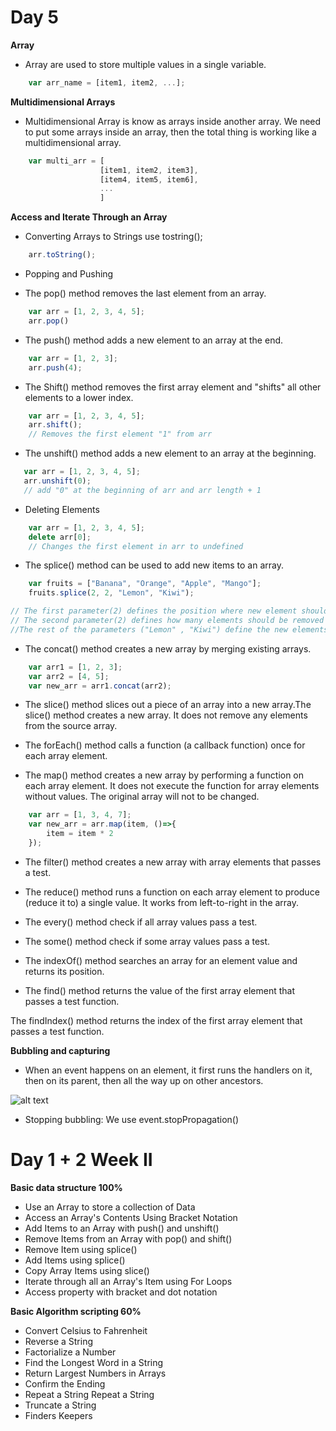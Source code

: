 # Day 5

**Array**

- Array are used to store multiple values in a single variable.

```js
	var arr_name = [item1, item2, ...];
```

**Multidimensional Arrays**

- Multidimensional Array is know as arrays inside another array. We need to put some arrays inside an array, then the total thing is working like a multidimensional array.

```js
	var multi_arr = [
					[item1, item2, item3],
					[item4, item5, item6],
					...
					]
```

**Access and Iterate Through an Array**

- Converting Arrays to Strings use tostring();

```js
	arr.toString();
```

- Popping and Pushing

- The pop() method removes the last element from an array.

```js
	var arr = [1, 2, 3, 4, 5];
	arr.pop()
```

- The push() method adds a new element to an array at the end.

```js
	var arr = [1, 2, 3];
	arr.push(4);
```

- The Shift() method removes the first array element and "shifts" all other elements to a lower index.

```js
	var arr = [1, 2, 3, 4, 5];
	arr.shift();
	// Removes the first element "1" from arr
```
 - The unshift() method adds a new element to an array at the beginning.

 ```js
	var arr = [1, 2, 3, 4, 5];
	arr.unshift(0);
	// add "0" at the beginning of arr and arr length + 1
```

- Deleting Elements

```js
	var arr = [1, 2, 3, 4, 5];
	delete arr[0];
	// Changes the first element in arr to undefined
```

- The splice() method can be used to add new items to an array.

```js
	var fruits = ["Banana", "Orange", "Apple", "Mango"];
	fruits.splice(2, 2, "Lemon", "Kiwi");

// The first parameter(2) defines the position where new element should be added
// The second parameter(2) defines how many elements should be removed
//The rest of the parameters ("Lemon" , "Kiwi") define the new elements to be added.
```

- The concat() method creates a new array by merging existing arrays.

```js
	var arr1 = [1, 2, 3];
	var arr2 = [4, 5];
	var new_arr = arr1.concat(arr2);
```

- The slice() method slices out a piece of an array into a new array.The slice() method creates a new array. It does not remove any elements from the source array.

- The forEach() method calls a function (a callback function) once for each array element.

- The map() method creates a new array by performing a function on each array element. It does not execute the function for array elements without values. The original array will not to be changed.

```js
	var arr = [1, 3, 4, 7];
	var new_arr = arr.map(item, ()=>{
		item = item * 2
	});
```

- The filter() method creates a new array with array elements that passes a test.

- The reduce() method runs a function on each array element to produce (reduce it to) a single value. It works from left-to-right in the array.

- The every() method check if all array values pass a test.

- The some() method check if some array values pass a test.

- The indexOf() method searches an array for an element value and returns its position.

- The find() method returns the value of the first array element that passes a test function.

The findIndex() method returns the index of the first array element that passes a test function.

**Bubbling and capturing**

- When an event happens on an element, it first runs the handlers on it, then on its parent, then all the way up on other ancestors.

![alt text](https://viblo.asia/uploads/05f9f63c-eaed-496a-89da-f02eab6dff88.png)

- Stopping bubbling: We use event.stopPropagation()


# Day 1 + 2 Week II #

**Basic data structure 100%**

- Use an Array to store a collection of Data
- Access an Array's Contents Using Bracket Notation
- Add Items to an Array with push() and unshift()
- Remove Items from an Array with pop() and shift()
- Remove Item using splice()
- Add Items using splice()
- Copy Array Items using slice()
- Iterate through all an Array's Item using For Loops
- Access property with bracket and dot notation

**Basic Algorithm scripting 60%**

- Convert Celsius to Fahrenheit
- Reverse a String
- Factorialize a Number
- Find the Longest Word in a String
- Return Largest Numbers in Arrays
- Confirm the Ending
- Repeat a String Repeat a String
- Truncate a String
- Finders Keepers

